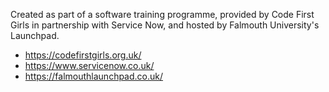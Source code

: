 Created as part of a software training programme, provided by Code First Girls in partnership with Service Now, and hosted by Falmouth University's Launchpad. 

- https://codefirstgirls.org.uk/
- https://www.servicenow.co.uk/
- https://falmouthlaunchpad.co.uk/
